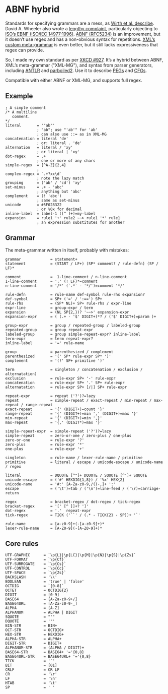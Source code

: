 # ABNF hybrid

Standards for specifying grammars are a mess, as [Wirth et al. describe](https://dl.acm.org/doi/10.1145/359863.359883).
David A. Wheeler also wrote a [lengthy complaint](https://dwheeler.com/essays/dont-use-iso-14977-ebnf.html),
particularly objecting to [ISO’s EBNF (ISO/IEC 14977:1996)](https://www.iso.org/standard/26153.html).
[ABNF (RFC5234)](https://datatracker.ietf.org/doc/html/rfc5234) is an improvement,
but it doesn’t use regex and has a non-obvious syntax for repetitions.
[XML’s custom meta-grammar](https://www.w3.org/TR/xml/#sec-notation) is even better,
but it still lacks expressiveness that regex can provide.

So, I made my own standard as per [XKCD #927](https://xkcd.com/927/).
It’s a hybrid between ABNF, XML’s meta-grammar ("XML-MG"), and syntax from parser generators,
including [ANTLR]() and [parboiled2]().
Use it to describe [PEGs]() and [CFGs]().

Compatible with either ABNF or XML-MG, and supports full regex.

## Example

```
; A simple comment
/* A multiline
   comment.
*/
literal       = '"ab"'
              ; "ab"; use "'ab'" for 'ab'
              ; can also use ::= as in XML-MG
concatenation = literal 'de'
              ; or: literal . 'de'
alternation   = literal / 'xy'
              ; or literal | 'xy'
dot-regex     = .+
              ; one or more of any chars
simple-regex  = [^A-Z]{2,4}
              ;
complex-regex = `.+?xx\d`
              ; note the lazy match
grouping      = ('ab' / 'cd') 'xy'
set-minus     = .+ - 'abc'
              ; anything but 'abc'
complement    = (! 'abc')
              ; same as set-minus
unicode       = #5F028322
              ; or %0x for decimal
inline-label  = label-1 ([^ ]+)=my-label
expansion     = rule1 '+' rule2 ~~> rule1 '*' rule1
              ; an expression substitutes for another
```

## Grammar

The meta-grammar written in itself, probably with mistakes:

```text
grammar             = statement+
statement           = (START / LF+) (SP* comment? / rule-defn) (SP / LF)*

comment             =  1-line-comment / n-line-comment
1-line-comment      = ';' (! LF)*=comment
n-line-comment      = '/*' (`.*` - '*/')=comment '*/'

rule-defn           = rule-name def-symbol rule-rhs expansion?
def-symbol          = SP+ ('=' / ':==') SP+
rule-rhs            = (SP* NL)+ SP+ rule-rhs / expr-line
expr-line           = group-expr / term
expansion           = (NL SP{2,})? '~~>' expansion-expr
expansion-expr      = ( (.+ - '$' DIGIT+)*? / ('$' DIGIT+)=param )+

group-expr          = group / repeated-group / labeled-group
repeated-group      = group repeat-expr
labeled-group       = group simple-repeat-expr? inline-label
term-expr           = term repeat-expr?
inline-label        = '=' rule-name

group               = parenthesized / complement
parenthesized       = '(' SP* rule-expr SP* ')'
complement          = '(!' SP+ primitive ')'

term                = singleton / concatenation / exclusion / alternatation)
exclusion           = rule-expr SP+ '-' rule-expr
concatenation       = rule-expr SP+ '.' SP+ rule-expr
alternatation       = rule-expr SP+ [/|] SP+ rule-expr

repeat-expr         = repeat ('?')?=lazy
repeat              = simple-repeat / exact-repeat / min-repeat / max-repeat / range-repeat
exact-repeat        = '{' (DIGIT+)=count '}'
range-repeat        = '{' (DIGIT+)=min ',' (DIGIT+)=max '}'
min-repeat          = '{' (DIGIT+)=min ',}'
max-repeat          = '{,' (DIGIT*)=max '}'

simple-repeat-expr  = simple-repeat ('?')?=lazy
simple-repeat       = zero-or-one / zero-plus / one-plus
zero-or-one         = rule-expr '?'
zero-plus           = rule-expr '*'
one-plus            = rule-expr '+'

singleton           = rule-name / lexer-rule-name / primitive
primitive           = literal / escape / unicode-escape / unicode-name / regex

literal             = DQUOTE [^"]+ DQUOTE / SQUOTE [^']+ SQUOTE
unicode-escape      = ('#' HEXDIG{1,8}) / '%x' HEX{2}
unicode-name        = '#:' [A-Za-z0-9,/()-,]+ ':'
escape              = ('\t')=tab / ('\n')=line-feed / ('\r)=carriage-return

regex               = bracket-regex / dot-regex / tick-regex
bracket-regex       = '[' [^ ]]+? ']'
dot-regex           = '.'  repeat-expr
tick-regex          = TICK ('``' / (.* - TICK{2} - SP))+ '`'

rule-name           = [a-z0-9]+(-[a-z0-9]+)*
lexer-rule-name     = [A-Z0-9](-[A-Z0-9]+)*
```

## Core rules

```
UTF-GRAPHIC      = `\p{L}|\p{LC}|\p{M}|\p{N}|\p{S}|\p{Zs}`
UTF-FORMAT       = `\p{Cf}`
UTF-SURROGATE    = `\p{Cs}`
UTF-CONTROL      = `\p{Cc}`
UTF-SPACE        = `\p{Zs}`
BACKSLASH        = '\\'
BOOLEAN          = 'true' | 'false'
OCTDIG           = `[0-8]`
OCTET            = OCTDIG{2}
DIGIT            = [0-9]
BASE64           = [A-Za-z0-9+/]
BASE64URL        = [A-Za-z0-9-_]
ALPHA            = [A-Z]
ALPHANUM         = ALPHA | DIGIT
SQUOTE           = "'"
DQUOTE           = '"'
BIN-STR          = BIN+
OCT-STR          = OCTDIG+
HEX-STR          = HEXDIG+
ALPHA-STR        = ALPHA+
DIGIT-STR        = DIGIT+
ALPHANUM-STR     = (ALPHA / DIGIT)+
BASE64-STR       = BASE64+ '='{0,8}
BASE64URL-STR    = BASE64URL+ '='{0,8}
TICK             = '`'
BIT              = [01]
CRLF             = CR LF
CR               = '\r'
LF               = '\n'
HTAB             = '\t'
SP               = ' '
```
